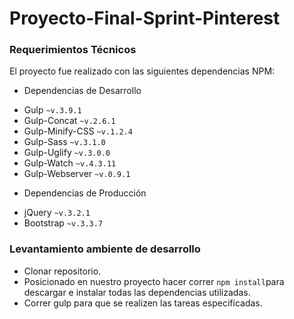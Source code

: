 # Proyecto-Final-Sprint-Pinterest
### Requerimientos Técnicos

El proyecto fue realizado con las siguientes dependencias NPM:

+ Dependencias de Desarrollo
 - Gulp `~v.3.9.1`
 - Gulp-Concat `~v.2.6.1`
 - Gulp-Minify-CSS `~v.1.2.4`
 - Gulp-Sass `~v.3.1.0`
 - Gulp-Uglify `~v.3.0.0`
 - Gulp-Watch `~v.4.3.11`
 - Gulp-Webserver `~v.0.9.1`

+ Dependencias de Producción
 - jQuery `~v.3.2.1`
 - Bootstrap `~v.3.3.7`

### Levantamiento ambiente de desarrollo

+ Clonar repositorio.
+ Posicionado en nuestro proyecto hacer correr `npm install`para descargar e instalar todas las dependencias utilizadas.
+ Correr gulp para que se realizen las tareas especificadas.

